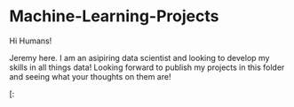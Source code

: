 # Machine-Learning-Projects

Hi Humans!

Jeremy here. I am an asipiring data scientist and looking to develop my skills in all things data! Looking forward to publish my projects in this folder and seeing what your thoughts on them are! 

[:
